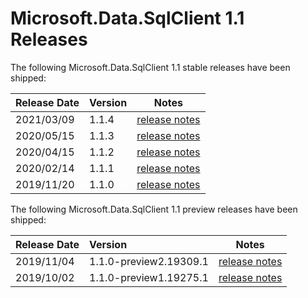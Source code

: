 # Microsoft.Data.SqlClient 1.1 Releases

The following Microsoft.Data.SqlClient 1.1 stable releases have been shipped:

| Release Date | Version | Notes |
| :-- | :-- | :--: |
| 2021/03/09 | 1.1.4 | [release notes](1.1.4.md) |
| 2020/05/15 | 1.1.3 | [release notes](1.1.3.md) |
| 2020/04/15 | 1.1.2 | [release notes](1.1.2.md) |
| 2020/02/14 | 1.1.1 | [release notes](1.1.1.md) |
| 2019/11/20 | 1.1.0 | [release notes](1.1.0.md) |

The following Microsoft.Data.SqlClient 1.1 preview releases have been shipped:

| Release Date | Version | Notes |
| :-- | :-- | :--: |
| 2019/11/04 | 1.1.0-preview2.19309.1 | [release notes](1.1.0-preview2.md) |
| 2019/10/02 | 1.1.0-preview1.19275.1 | [release notes](1.1.0-preview1.md) |
